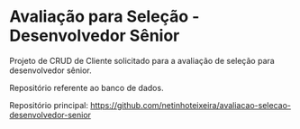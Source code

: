 # Avaliação para Seleção - Desenvolvedor Sênior

Projeto de CRUD de Cliente solicitado para a avaliação de seleção para desenvolvedor sênior.

Repositório referente ao banco de dados.

Repositório principal: https://github.com/netinhoteixeira/avaliacao-selecao-desenvolvedor-senior
